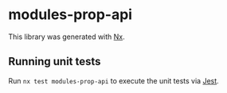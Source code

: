 # modules-prop-api

This library was generated with [Nx](https://nx.dev).

## Running unit tests

Run `nx test modules-prop-api` to execute the unit tests via [Jest](https://jestjs.io).
